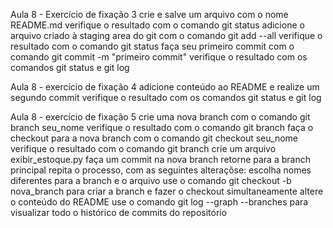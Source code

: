 Aula 8 - Exercício de fixação 3
crie e salve um arquivo com o nome README.md
verifique o resultado com o comando git status
adicione o arquivo criado à staging area do git com o comando git add --all
verifique o resultado com o comando git status
faça seu primeiro commit com o comando git commit -m "primeiro commit"
verifique o resultado com os comandos git status e git log

Aula 8 - exercício de fixação 4
adicione conteúdo ao README e realize um segundo commit
verifique o resultado com os comandos git status e git log

Aula 8 - exercício de fixação 5
crie uma nova branch com o comando git branch seu_nome
verifique o resultado com o comando git branch
faça o checkout para a nova branch com o comando git checkout seu_nome
verifique o resultado com o comando git branch
crie um arquivo exibir_estoque.py
faça um commit na nova branch
retorne para a branch principal
repita o processo, com as seguintes alteraçõse:
escolha nomes diferentes para a branch e o arquivo
use o comando git checkout -b nova_branch para criar a branch e fazer o checkout simultaneamente
altere o conteúdo do README
use o comando git log --graph --branches para visualizar todo o histórico de commits do repositório